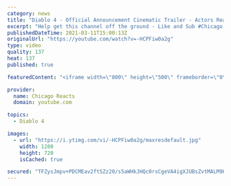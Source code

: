 ```yaml
---
category: news
title: "Diablo 4 - Official Announcement Cinematic Trailer - Actors React"
excerpt: "Help get this channel off the ground - Like and Sub #Chicago #Blind #React."
publishedDateTime: 2021-03-11T15:00:13Z
originalUrl: "https://youtube.com/watch?v=-HCPFiw0a2g"
type: video
quality: 137
heat: 137
published: true

featuredContent: "<iframe width=\"800\" height=\"500\" frameborder=\"0\" src=\"https://www.youtube.com/embed/-HCPFiw0a2g\" allow=\"accelerometer; autoplay; encrypted-media; gyroscope; picture-in-picture\" allowfullscreen></iframe>"

provider:
  name: Chicago Reacts
  domain: youtube.com

topics:
  - Diablo 4

images:
  - url: "https://i.ytimg.com/vi/-HCPFiw0a2g/maxresdefault.jpg"
    width: 1280
    height: 720
    isCached: true

secured: "TFZysJmpv+PDCMEav2ftSZz20/s5aWHkJHQc0rsCgeVA4igXJUBsZvtMALM9Him9XYCFxt8jnoMtEHwlfbEsvQG+BHyxrtByPd3jA9cdffSt1BEBbOBzFZ1ap9gTRdXCOZgkO/qhbW+dQM5IodF6VUkwKXohz53Cfsh/2wvSlgTGDojzbf3QbT6f801Xmmj0uYg9gVz2oC4lkoMqOYWTuI3y7sARHNHgoXycmWxnhNVAR3mgPLhgk/NxwDQoOxwkQcFE0Jm8GWWpHauSDq07AqB6uQjMVojvmUAI3YdhtWvnGcGoQPL85liBNqExeYGx2M2gcFZiNlJAw7+ZjEJUz0gfYLRROTuEeTuOIEUVf2ATQJQr+JaRn+hkAcMyiwspU5ue9Sp2IlNUrPRNt8cfrN8TCzpfHzUihBPc4IB9ZBDt+lnJYJ2JnFX6kfVQHmOK;WoXv0rNZfWH5wWIx9QAGBQ=="
---
```


